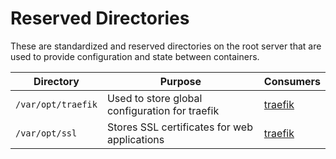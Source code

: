 

# Reserved Directories

These are standardized and reserved directories on the root server that are used to provide configuration and state between containers.

| Directory | Purpose | Consumers |
| ---       | ---     | ---       |
| `/var/opt/traefik` | Used to store global configuration for traefik | [traefik](./compose/traefik/) |
| `/var/opt/ssl` | Stores SSL certificates for web applications | [traefik](./compose/traefik/) |
